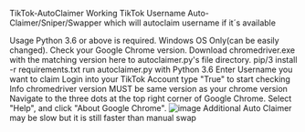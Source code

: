 TikTok-AutoClaimer
Working TikTok Username Auto-Claimer/Sniper/Swapper which will autoclaim username if it´s available

Usage
Python 3.6 or above is required.
Windows OS Only(can be easily changed).
Check your Google Chrome version. Download chromedriver.exe with the matching version here to autoclaimer.py's file directory.
pip/3 install -r requirements.txt
run autoclaimer.py with Python 3.6
Enter Username you want to claim
Login into your TikTok Account
type "True" to start checking
Info
chromedriver version MUST be same version as your chrome version
Navigate to the three dots at the top right corner of Google Chrome.
Select "Help", and click "About Google Chrome".
![image](https://user-images.githubusercontent.com/95115392/147812317-1fca7343-e7aa-4199-ac6d-79fa4fae8834.png)
Additional
Auto Claimer may be slow but it is still faster than manual swap
